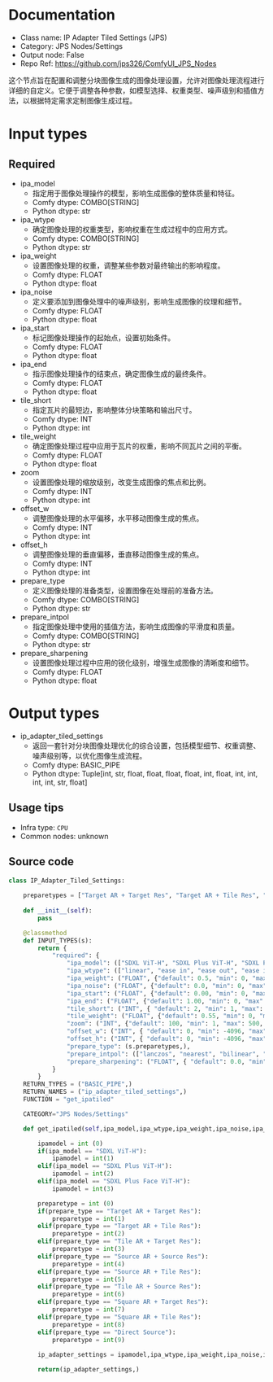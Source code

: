 
# Documentation
- Class name: IP Adapter Tiled Settings (JPS)
- Category: JPS Nodes/Settings
- Output node: False
- Repo Ref: https://github.com/jps326/ComfyUI_JPS_Nodes

这个节点旨在配置和调整分块图像生成的图像处理设置，允许对图像处理流程进行详细的自定义。它便于调整各种参数，如模型选择、权重类型、噪声级别和插值方法，以根据特定需求定制图像生成过程。

# Input types
## Required
- ipa_model
    - 指定用于图像处理操作的模型，影响生成图像的整体质量和特征。
    - Comfy dtype: COMBO[STRING]
    - Python dtype: str
- ipa_wtype
    - 确定图像处理的权重类型，影响权重在生成过程中的应用方式。
    - Comfy dtype: COMBO[STRING]
    - Python dtype: str
- ipa_weight
    - 设置图像处理的权重，调整某些参数对最终输出的影响程度。
    - Comfy dtype: FLOAT
    - Python dtype: float
- ipa_noise
    - 定义要添加到图像处理中的噪声级别，影响生成图像的纹理和细节。
    - Comfy dtype: FLOAT
    - Python dtype: float
- ipa_start
    - 标记图像处理操作的起始点，设置初始条件。
    - Comfy dtype: FLOAT
    - Python dtype: float
- ipa_end
    - 指示图像处理操作的结束点，确定图像生成的最终条件。
    - Comfy dtype: FLOAT
    - Python dtype: float
- tile_short
    - 指定瓦片的最短边，影响整体分块策略和输出尺寸。
    - Comfy dtype: INT
    - Python dtype: int
- tile_weight
    - 确定图像处理过程中应用于瓦片的权重，影响不同瓦片之间的平衡。
    - Comfy dtype: FLOAT
    - Python dtype: float
- zoom
    - 设置图像处理的缩放级别，改变生成图像的焦点和比例。
    - Comfy dtype: INT
    - Python dtype: int
- offset_w
    - 调整图像处理的水平偏移，水平移动图像生成的焦点。
    - Comfy dtype: INT
    - Python dtype: int
- offset_h
    - 调整图像处理的垂直偏移，垂直移动图像生成的焦点。
    - Comfy dtype: INT
    - Python dtype: int
- prepare_type
    - 定义图像处理的准备类型，设置图像在处理前的准备方法。
    - Comfy dtype: COMBO[STRING]
    - Python dtype: str
- prepare_intpol
    - 指定图像处理中使用的插值方法，影响生成图像的平滑度和质量。
    - Comfy dtype: COMBO[STRING]
    - Python dtype: str
- prepare_sharpening
    - 设置图像处理过程中应用的锐化级别，增强生成图像的清晰度和细节。
    - Comfy dtype: FLOAT
    - Python dtype: float

# Output types
- ip_adapter_tiled_settings
    - 返回一套针对分块图像处理优化的综合设置，包括模型细节、权重调整、噪声级别等，以优化图像生成流程。
    - Comfy dtype: BASIC_PIPE
    - Python dtype: Tuple[int, str, float, float, float, float, int, float, int, int, int, int, str, float]


## Usage tips
- Infra type: `CPU`
- Common nodes: unknown


## Source code
```python
class IP_Adapter_Tiled_Settings:
    
    preparetypes = ["Target AR + Target Res", "Target AR + Tile Res", "Tile AR + Target Res", "Source AR + Source Res", "Source AR + Tile Res", "Tile AR + Source Res", "Square AR + Target Res", "Square AR + Tile Res", "Direct Source" ]
    
    def __init__(self):
        pass

    @classmethod
    def INPUT_TYPES(s):
        return {
            "required": {
                "ipa_model": (["SDXL ViT-H", "SDXL Plus ViT-H", "SDXL Plus Face ViT-H"],),
                "ipa_wtype": (["linear", "ease in", "ease out", "ease in-out", "reverse in-out", "weak input", "weak output", "weak middle", "strong middle"],),
                "ipa_weight": ("FLOAT", {"default": 0.5, "min": 0, "max": 3, "step": 0.01}),
                "ipa_noise": ("FLOAT", {"default": 0.0, "min": 0, "max": 1, "step": 0.05}),
                "ipa_start": ("FLOAT", {"default": 0.00, "min": 0, "max": 1, "step": 0.05}),
                "ipa_end": ("FLOAT", {"default": 1.00, "min": 0, "max": 1, "step": 0.05}),
                "tile_short": ("INT", { "default": 2, "min": 1, "max": 5, "step": 1, "display": "number" }),
                "tile_weight": ("FLOAT", {"default": 0.55, "min": 0, "max": 1, "step": 0.05}),
                "zoom": ("INT", {"default": 100, "min": 1, "max": 500, "step": 1}),
                "offset_w": ("INT", { "default": 0, "min": -4096, "max": 4096, "step": 1, "display": "number" }),
                "offset_h": ("INT", { "default": 0, "min": -4096, "max": 4096, "step": 1, "display": "number" }),
                "prepare_type": (s.preparetypes,),
                "prepare_intpol": (["lanczos", "nearest", "bilinear", "bicubic", "area", "nearest-exact"],),
                "prepare_sharpening": ("FLOAT", { "default": 0.0, "min": 0, "max": 1, "step": 0.05, "display": "number" }),
            }
        }
    RETURN_TYPES = ("BASIC_PIPE",)
    RETURN_NAMES = ("ip_adapter_tiled_settings",)
    FUNCTION = "get_ipatiled"

    CATEGORY="JPS Nodes/Settings"

    def get_ipatiled(self,ipa_model,ipa_wtype,ipa_weight,ipa_noise,ipa_start,ipa_end,tile_short,tile_weight,zoom,offset_w,offset_h,prepare_type,prepare_intpol,prepare_sharpening,):

        ipamodel = int (0)
        if(ipa_model == "SDXL ViT-H"):
            ipamodel = int(1)
        elif(ipa_model == "SDXL Plus ViT-H"):
            ipamodel = int(2)
        elif(ipa_model == "SDXL Plus Face ViT-H"):
            ipamodel = int(3)

        preparetype = int (0)
        if(prepare_type == "Target AR + Target Res"):
            preparetype = int(1)
        elif(prepare_type == "Target AR + Tile Res"):
            preparetype = int(2)
        elif(prepare_type == "Tile AR + Target Res"):
            preparetype = int(3)
        elif(prepare_type == "Source AR + Source Res"):
            preparetype = int(4)
        elif(prepare_type == "Source AR + Tile Res"):
            preparetype = int(5)
        elif(prepare_type == "Tile AR + Source Res"):
            preparetype = int(6)
        elif(prepare_type == "Square AR + Target Res"):
            preparetype = int(7)
        elif(prepare_type == "Square AR + Tile Res"):
            preparetype = int(8)
        elif(prepare_type == "Direct Source"):
            preparetype = int(9)
        
        ip_adapter_settings = ipamodel,ipa_wtype,ipa_weight,ipa_noise,ipa_start,ipa_end,tile_short,tile_weight,zoom,offset_w,offset_h,preparetype,prepare_intpol,prepare_sharpening

        return(ip_adapter_settings,)

```
